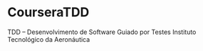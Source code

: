 # CourseraTDD
TDD – Desenvolvimento de Software Guiado por Testes Instituto Tecnológico da Aeronáutica
